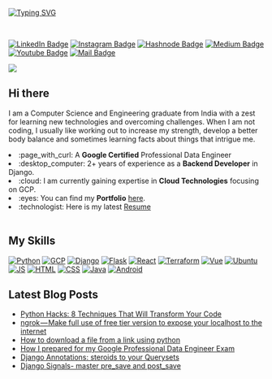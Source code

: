<!-- [![Welcome](https://raw.githubusercontent.com/singhgautam7/singhgautam7/main/assets/welcome.gif)](https://www.singhgautam.com/) -->
[![Typing SVG](https://readme-typing-svg.herokuapp.com?size=25&duration=4000&vCenter=true&lines=Namaste+World!;Welcome+to+Gautam's+Github)](https://www.singhgautam.com/)

</br>

[![LinkedIn Badge](https://img.shields.io/badge/LinkedIn-0077B5?style=for-the-badge&logo=linkedin&logoColor=white)](https://www.linkedin.com/in/singhgautam7/)
[![Instagram Badge](https://img.shields.io/badge/Instagram-E4405F?style=for-the-badge&logo=instagram&logoColor=white)](https://www.instagram.com/singhgautam7/)
[![Hashnode Badge](https://img.shields.io/badge/Hashnode-2962FF?style=for-the-badge&logo=hashnode&logoColor=white)](https://singhgautam.hashnode.dev/)
[![Medium Badge](https://img.shields.io/badge/Medium-00ab6c?style=for-the-badge&logo=medium&logoColor=white)](https://medium.com/@singhgautam7)
[![Youtube Badge](https://img.shields.io/badge/YouTube-FF0000?style=for-the-badge&logo=youtube&logoColor=white)](https://www.youtube.com/watch?v=g0OA1Le593c)
[![Mail Badge](https://img.shields.io/badge/Gmail-D14836?style=for-the-badge&logo=gmail&logoColor=white)](mailto:gautamsingh1997@gmail.com)

![](https://visitor-badge.glitch.me/badge?page_id=singhgautam7.singhgautam7)

<!-- ## Hi there <img src="https://user-images.githubusercontent.com/1303154/88677602-1635ba80-d120-11ea-84d8-d263ba5fc3c0.gif" width="2px" alt="hi"> -->
## Hi there
<div>
  <p>I am a Computer Science and Engineering graduate  from India with a zest for learning new technologies and overcoming challenges. When I am not coding, I usually like working out to increase my strength, develop a better body balance and sometimes learning facts about things that intrigue me.</p>
  <span align="left">
      <li> :page_with_curl: A <strong>Google Certified</strong> Professional Data Engineer</li>
      <li> :desktop_computer: 2+ years of experience as a <strong>Backend Developer</strong> in Django.</li>
      <li> :cloud: I am currently gaining expertise in <strong>Cloud Technologies</strong> focusing on GCP.</li>
      <li> :eyes: You can find my <strong>Portfolio</strong> <a target="_blank" href="https://www.singhgautam.com/">here</a>.</li>
      <li> :technologist: Here is my latest <a href="https://github.com/singhgautam7/singhgautam7/raw/main/assets/GRS_resume.docx">Resume</a></li>
  </span>
</div>

<div>
</br>

<!-- ![Gautam's github stats](https://github-readme-stats.vercel.app/api?username=singhgautam7&count_private=true&show_icons=true&line_height=20&title_color=7A7ADB&icon_color=2234AE&text_color=D3D3D3&bg_color=0,000000,130F40) -->

## My Skills
[![Python](https://img.shields.io/badge/Python-FFD43B?style=for-the-badge&logo=python&logoColor=blue)](https://www.python.org/)
[![GCP](https://img.shields.io/badge/Google_Cloud-4285F4?style=for-the-badge&logo=google-cloud&logoColor=white)](https://cloud.google.com/)
[![Django](https://img.shields.io/badge/Django-092E20?style=for-the-badge&logo=django&logoColor=green)](https://www.djangoproject.com/)
[![Flask](https://img.shields.io/badge/Flask-000000?style=for-the-badge&logo=flask&logoColor=white)](https://flask.palletsprojects.com/)
[![React](https://img.shields.io/badge/React-20232A?style=for-the-badge&logo=react&logoColor=61DAFB)](https://reactjs.org/)
[![Terraform](https://img.shields.io/badge/Terraform-5849be?style=for-the-badge&logo=terraform&logoColor=white)](https://www.terraform.io/)
[![Vue](https://img.shields.io/badge/Vue.js-35495E?style=for-the-badge&logo=vuedotjs&logoColor=4FC08D)](https://vuejs.org/)
[![Ubuntu](https://img.shields.io/badge/Ubuntu-E95420?style=for-the-badge&logo=ubuntu&logoColor=white)](https://ubuntu.com/)
[![JS](https://img.shields.io/badge/JavaScript-323330?style=for-the-badge&logo=javascript&logoColor=F7DF1E)](https://www.javascript.com/)
[![HTML](https://img.shields.io/badge/HTML5-E34F26?style=for-the-badge&logo=html5&logoColor=white)](https://html.com/)
[![CSS](https://img.shields.io/badge/CSS-1572B6?style=for-the-badge&logo=css3&logoColor=white)](https://developer.mozilla.org/en-US/docs/Web/CSS)
[![Java](https://img.shields.io/badge/Java-ED8B00?style=for-the-badge&logo=java&logoColor=white)](https://www.java.com/)
[![Android](https://img.shields.io/badge/Android_Studio-3DDC84?style=for-the-badge&logo=android-studio&logoColor=white)](https://developer.android.com/studio)

## Latest Blog Posts
<!-- BLOG-POST-LIST:START -->
- [Python Hacks: 8 Techniques That Will Transform Your Code](https://medium.com/@singhgautam7/python-hacks-8-techniques-that-will-transform-your-code-3f5c2a0e3c08)
- [ngrok — Make full use of free tier version to expose your localhost to the internet](https://medium.com/@singhgautam7/ngrok-make-full-use-of-free-tier-version-to-expose-your-localhost-to-the-internet-1160e652d794?source=rss-a5d280249897------2)
- [How to download a file from a link using python](https://medium.com/@singhgautam7/how-to-download-a-file-from-a-link-using-python-93a8a7e0766b?source=rss-a5d280249897------2)
- [How I prepared for my Google Professional Data Engineer Exam](https://medium.com/@singhgautam7/how-i-prepared-for-my-google-professional-data-engineer-exam-8d51a007c265?source=rss-a5d280249897------2)
- [Django Annotations: steroids to your Querysets](https://medium.com/@singhgautam7/django-annotations-steroids-to-your-querysets-766231f0823a?source=rss-a5d280249897------2)
- [Django Signals- master pre_save and post_save](https://medium.com/@singhgautam7/django-signals-master-pre-save-and-post-save-422889b2839?source=rss-a5d280249897------2)
<!-- BLOG-POST-LIST:END -->

<!-- ## Latest Medium Blog
<a target="_blank" href="https://github-readme-medium-recent-article.vercel.app/medium/@singhgautam7/0"><img src="https://github-readme-medium-recent-article.vercel.app/medium/@singhgautam7/0" alt="Recent Article 0">
<a target="_blank" href="https://github-readme-medium-recent-article.vercel.app/medium/@singhgautam7/1"><img src="https://github-readme-medium-recent-article.vercel.app/medium/@singhgautam7/1" alt="Recent Article 1">
<a target="_blank" href="https://github-readme-medium-recent-article.vercel.app/medium/@singhgautam7/2"><img src="https://github-readme-medium-recent-article.vercel.app/medium/@singhgautam7/2" alt="Recent Article 2">
<a target="_blank" href="https://github-readme-medium-recent-article.vercel.app/medium/@singhgautam7/3"><img src="https://github-readme-medium-recent-article.vercel.app/medium/@singhgautam7/3" alt="Recent Article 3"> -->
